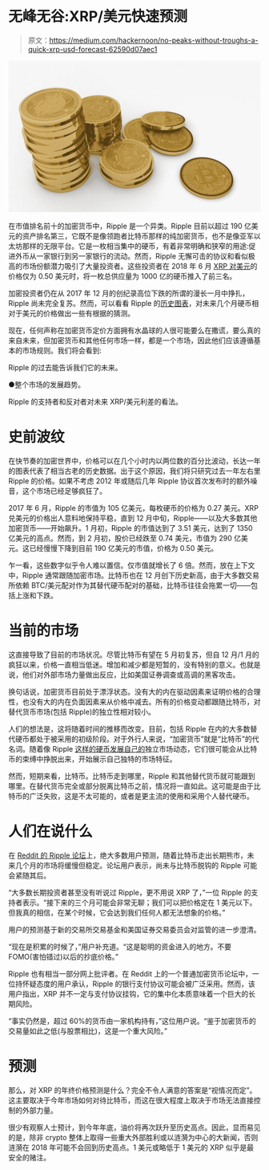 # 无峰无谷:XRP/美元快速预测

> 原文：<https://medium.com/hackernoon/no-peaks-without-troughs-a-quick-xrp-usd-forecast-62590d07aec1>

![](img/a76dde1670ee1e59c50bfd747fbf2427.png)

在市值排名前十的加密货币中，Ripple 是一个异类。Ripple 目前以超过 190 亿美元的资产排名第三，它既不是像领跑者比特币那样的纯加密货币，也不是像亚军以太坊那样的无限平台。它是一枚相当集中的硬币，有着非常明确和狭窄的用途:促进外币从一家银行到另一家银行的流动。然而，Ripple 无懈可击的协议和看似极高的市场份额潜力吸引了大量投资者。这些投资者在 2018 年 6 月 [XRP 对美元](https://cex.io/xrp-usd)的价格仅为 0.50 美元时，将一枚总供应量为 1000 亿的硬币推入了前三名。

加密投资者仍在从 2017 年 12 月的创纪录高位下跌的所谓的漫长一月中挣扎，Ripple 尚未完全复苏。然而，可以看看 Ripple 的[历史图表](https://coinmarketcap.com/currencies/ripple/historical-data/?start=20130428&end=20180703)，对未来几个月硬币相对于美元的价格做出一些有根据的猜测。

现在，任何声称在加密货币定价方面拥有水晶球的人很可能要么在撒谎，要么真的来自未来，但加密货币和其他任何市场一样，都是一个市场，因此他们应该遵循基本的市场规则。我们将会看到:

Ripple 的过去能告诉我们它的未来。

●整个市场的发展趋势。

Ripple 的支持者和反对者对未来 XRP/美元利差的看法。

# 史前波纹

在快节奏的加密世界中，价格可以在几个小时内以两位数的百分比波动，长达一年的图表代表了相当古老的历史数据。出于这个原因，我们将只研究过去一年左右里 Ripple 的价格。如果不考虑 2012 年或随后几年 Ripple 协议首次发布时的额外噪音，这个市场已经足够疯狂了。

2017 年 6 月，Ripple 的市值为 105 亿美元，每枚硬币的价格为 0.27 美元。XRP 兑美元的价格出人意料地保持平稳，直到 12 月中旬，Ripple——以及大多数其他加密货币——开始飙升。1 月初，Ripple 的市值达到了 3.51 美元，达到了 1350 亿美元的高点。然而，到 2 月初，股价已经跌至 0.74 美元，市值为 290 亿美元。这已经慢慢下降到目前 190 亿美元的市值，价格为 0.50 美元。

乍一看，这些数字似乎令人难以置信。仅市值就增长了 6 倍。然而，放在上下文中，Ripple 通常跟随加密市场。比特币也在 12 月创下历史新高，由于大多数交易所依赖 BTC/美元配对作为其替代硬币配对的基础，比特币往往会拖累一切——包括上涨和下跌。

# 当前的市场

这直接导致了目前的市场状况。尽管比特币有望在 5 月初复苏，但自 12 月/1 月的疯狂以来，价格一直相当低迷。增加和减少都是短暂的，没有特别的意义。也就是说，他们对外部市场力量做出反应，比如美国证券调查或高调的黑客攻击。

换句话说，加密货币目前处于漂浮状态。没有大的内在驱动因素来证明价格的合理性，也没有大的内在负面因素来从价格中减去。所有的价格变动都跟随比特币，对替代货币市场(包括 Ripple)的独立性相对较小。

人们的想法是，这将随着时间的推移而改变。目前，包括 Ripple 在内的大多数替代硬币都处于被采用的初级阶段。对于外行人来说，“加密货币”就是“比特币”的代名词。随着像 Ripple [这样的硬币发展自己的](https://stocksgazette.com/2018/06/06/how-decoupling-from-bitcoin-btc-will-benefit-ripple-xrp/)独立市场动态，它们很可能会从比特币的束缚中挣脱出来，开始展示自己独特的市场特征。

然而，短期来看，比特币。比特币走到哪里，Ripple 和其他替代货币就可能跟到哪里。在替代货币完全或部分脱离比特币之前，情况将一直如此。这可能是由于比特币的广泛失败，这是不太可能的，或者是更主流的使用和采用个人替代硬币。

# 人们在说什么

在 [Reddit 的 Ripple 论坛](https://www.reddit.com/r/Ripple/comments/8ukpdn/does_anyone_remember_when_people_were_cutting/)上，绝大多数用户预测，随着比特币走出长期熊市，未来几个月的市场将缓慢但稳定。论坛用户表示，尚未与比特币脱钩的 Ripple 可能会紧随其后。

“大多数长期投资者甚至没有听说过 Ripple，更不用说 XRP 了，”一位 Ripple 的支持者表示。“接下来的三个月可能会非常无聊；我们可以把价格定在 1 美元以下。但我真的相信，在某个时候，它会达到我们任何人都无法想象的价格。”

用户的预测基于新的交易所交易基金和美国证券交易委员会对监管的进一步澄清。

“现在是积累的时候了，”用户补充道。“这是聪明的资金进入的地方。不要 FOMO(害怕错过)以后的抄底价格。”

Ripple 也有相当一部分网上批评者。在 Reddit 上的一个普通加密货币论坛中，一位持怀疑态度的用户承认，Ripple 的银行支付协议可能会被广泛采用。然而，该用户指出，XRP 并不一定与支付协议挂钩，它的集中化本质意味着一个巨大的长期风险。

“事实仍然是，超过 60%的货币由一家机构持有，”这位用户说。“鉴于加密货币的交易量如此之低(与股票相比)，这是一个重大风险。”

# 预测

那么，对 XRP 的年终价格预测是什么？完全不令人满意的答案是“视情况而定”。这主要取决于今年市场如何对待比特币，而这在很大程度上取决于市场无法直接控制的外部力量。

很少有观察人士预计，到今年年底，油价将再次跃升至历史高点。因此，显而易见的是，除非 crypto 整体上取得一些重大外部胜利或以涟漪为中心的大新闻，否则涟漪在 2018 年可能不会回到历史高点。1 美元或略低于 1 美元的 XRP 似乎是最安全的赌注。